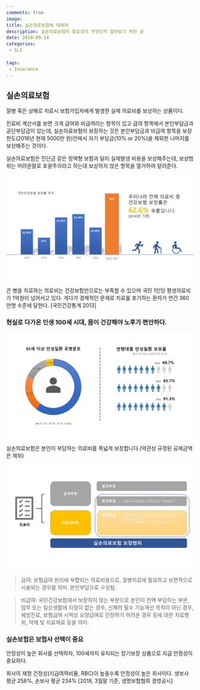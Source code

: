 ```yaml
---
comments: true
image:
title: 실손의료보험에 대하여
description: 실손의료보험의 필요성이 무엇인지 알아보기 위한 글
date: 2018-09-14
categories:
 - SLI

tags:
 - Insurance
---
```


## 실손의료보험

질병 혹은 상해로 치료시 보험가입자에게 발생한 실제 의료비를 보상하는 상품이다.

진료비 계산서를 보면 크게 급여와 비급여라는 항목이 있고 급여 항목에서 본인부담금과 공단부담금이 있는데, 실손의료보험이 보장하는 것은 본인부담금과 비급여 항목을 보장한도(2016년 현재 5000만 원)안에서 자기 부담금(10% or 20%)을 제외한 나머지를 보상해주는 것이다.

실손의료보험은 진단금 같은 정액형 보험과 달리 실제발생 비용을 보상해주는데, 보상범위는 어려운말로 포괄주의라고 하는데 보상하지 않은 항목을 열거하여 알려준다.

![](https://github.com/mikail0205/mikail0205.github.io/blob/master/assets/images/2018/SLI/rate.jpg?raw=true)

큰 병을 치료하는 의료비는 건강보험만으로는 부족할 수 있으며 국민 1인당 평생의료비가 1억원이 넘어서고 있다. 게다가 경제적인 문제로 치료를 포기하는 환자가 연간 360만명 수준에 달한다. [국민건강통계 2013]

### 현실로 다가온 인생 100세 시대, 몸이 건강해야 노후가 편안하다.

![](https://github.com/mikail0205/mikail0205.github.io/blob/master/assets/images/2018/SLI/variable.jpg?raw=true)

실손의료보험은 본인이 부담하는 의료비를 폭넓게 보장합니다.(약관상 규정된 공제금액은 제외)

![](https://github.com/mikail0205/mikail0205.github.io/blob/master/assets/images/2018/SLI/range.jpg?raw=true)

>급여: 보험급여 원리에 부합되는 의료비용으로, 질병치료에 필요하고 보편적으로 시술되는 경우를 의미. 본인부담으로 구성됨.

>비급여: 국민건강보험에서 보장하지 않는 부분으로 본인이 전액 부담하는 부분, 업무 또는 일상생활에 지장이 없는 경우, 신체의 필수 기능개선 목적이 아닌 경우, 예방진료, 보험급여 시책상 요양급여로 인정하기 어려운 경우 등에 대한 치료행위, 약제 및 치료재료 등을 의미.

### 실손보험은 보험사 선택이 중요
안정성이 높은 회사를 선택하자, 100세까지 유지되는 장기보장 상품으로 지급 안정성이 중요하다.

회사의 재정 건정성(지급여력비율, RBC)이 높을수록 안정성이 높은 회사이다. 생보사 평균 258%, 손보사 평균 234% [2018, 3월말 기준, 생명보험협회 경영공시]

